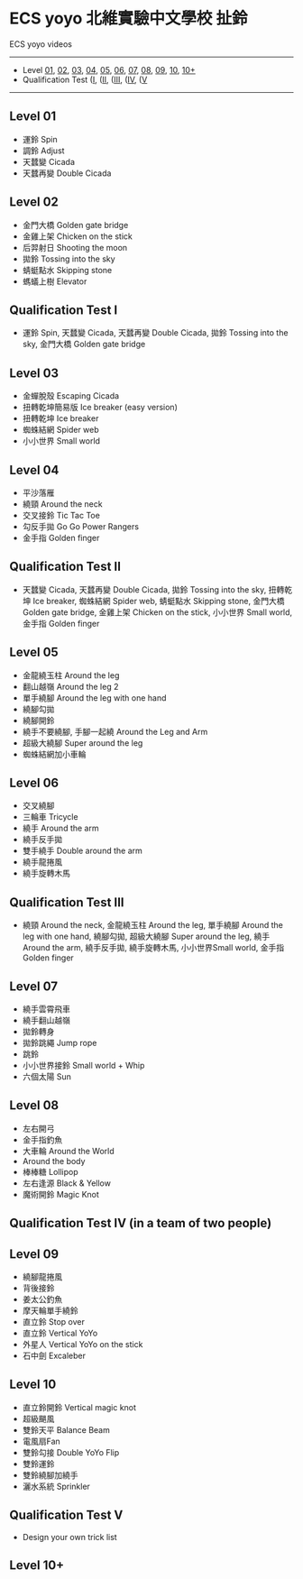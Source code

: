 # ECS yoyo 北維實驗中文學校 扯鈴
ECS yoyo videos

---
- Level [01](#ll01), [02](#ll02), [03](#ll03), [04](#ll04), [05](#ll05), [06](#ll06), [07](#ll07), [08](#ll08), [09](#ll09), [10](#ll10), [10+](#ll10+)
- Qualification Test ([I](#q01), ([II](#q02), ([III](#q03), ([IV](#q04), ([V](#q05)
---

<a name="ll01"></a>
## Level 01
- 運鈴 Spin 
- 調鈴 Adjust 
- 天蠺變 Cicada 
- 天蠺再變 Double Cicada 

<a name="ll02"></a>
## Level 02
- 金門大橋 Golden gate bridge
- 金雞上架 Chicken on the stick
- 后羿射日 Shooting the moon
- 拋鈴 Tossing into the sky
- 蜻蜓點水 Skipping stone
- 螞蟻上樹 Elevator

<a name="q01"></a>
## Qualification Test I
- 運鈴 Spin, 天蠺變 Cicada, 天蠺再變 Double Cicada, 拋鈴 Tossing into the sky, 金門大橋 Golden gate bridge

<a name="ll03"></a>
## Level 03
- 金蟬脫殼 Escaping Cicada
- 扭轉乾坤簡易版 Ice breaker (easy version)
- 扭轉乾坤 Ice breaker
- 蜘蛛結網 Spider web
- 小小世界 Small world

<a name="ll04"></a>
## Level 04
- 平沙落雁
- 繞頸 Around the neck
- 交叉接鈴 Tic Tac Toe
- 勾反手拋 Go Go Power Rangers
- 金手指 Golden finger

<a name="q02"></a>
## Qualification Test II
- 天蠺變 Cicada, 天蠺再變 Double Cicada, 拋鈴 Tossing into the sky, 扭轉乾坤 Ice breaker, 蜘蛛結網 Spider web, 蜻蜓點水 Skipping stone, 金門大橋 Golden gate bridge, 金雞上架 Chicken on the stick, 小小世界 Small world, 金手指 Golden finger

<a name="ll05"></a>
## Level 05
- 金龍繞玉柱 Around the leg
- 翻山越嶺 Around the leg 2
- 單手繞腳 Around the leg with one hand
- 繞腳勾拋
- 繞腳開鈴
- 繞手不要繞腳, 手腳一起繞 Around the Leg and Arm
- 超級大繞腳 Super around the leg
- 蜘蛛結網加小車輪

<a name="ll06"></a>
## Level 06
- 交叉繞腳
- 三輪車 Tricycle
- 繞手 Around the arm
- 繞手反手拋
- 雙手繞手 Double around the arm
- 繞手龍捲風
- 繞手旋轉木馬

<a name="q03"></a>
## Qualification Test III
- 繞頸 Around the neck, 金龍繞玉柱 Around the leg, 單手繞腳 Around the leg with one hand, 繞腳勾拋, 超級大繞腳 Super around the leg, 繞手 Around the arm, 繞手反手拋, 繞手旋轉木馬, 小小世界Small world, 金手指 Golden finger

<a name="ll07"></a>
## Level 07
- 繞手雲霄飛車
- 繞手翻山越嶺
- 拋鈴轉身
- 拋鈴跳繩 Jump rope
- 跳鈴
- 小小世界接鈴 Small world + Whip
- 六個太陽 Sun

<a name="ll08"></a>
## Level 08
- 左右開弓
- 金手指釣魚
- 大車輪 Around the World
- Around the body
- 棒棒糖 Lollipop
- 左右逢源 Black & Yellow
- 魔術開鈴 Magic Knot

<a name="q04"></a>
## Qualification Test IV (in a team of two people)

<a name="ll09"></a>
## Level 09
- 繞腳龍捲風
- 背後接鈴
- 姜太公釣魚
- 摩天輪單手繞鈴
- 直立鈴 Stop over
- 直立鈴 Vertical YoYo
- 外星人 Vertical YoYo on the stick
- 石中劍 Excaleber

<a name="ll10"></a>
## Level 10
- 直立鈴開鈴 Vertical magic knot
- 超級颶風
- 雙鈴天平 Balance Beam
- 電風扇Fan
- 雙鈴勾接 Double YoYo Flip
- 雙鈴運鈴
- 雙鈴繞腳加繞手
- 灑水系統 Sprinkler

<a name="q05"></a>
## Qualification Test V
- Design your own trick list

<a name="ll10+"></a>
## Level 10+
